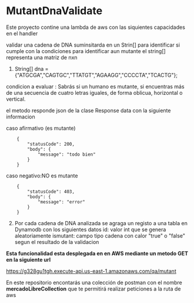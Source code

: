 # MutantDnaValidate
Este proyecto contine una lambda de aws con las siquientes capacidades en el handler

validar una cadena de DNA suminsitarda en un Strin[] para identificar si cumple con la condiciones para identificar aun mutante
el string[] representa una matriz de nxn

1. String[] dna = {"ATGCGA","CAGTGC","TTATGT","AGAAGG","CCCCTA","TCACTG"};

condicion a evaluar :
	Sabrás si un humano es mutante, si encuentras más de una secuencia de cuatro letras
	iguales, de forma oblicua, horizontal o vertical.
	
el metodo responde json de la clase Response data con la siguiente informacion 

caso afirmativo (es mutante)
	
		{
			"statusCode": 200,
			"body": {
				"message": "todo bien"
			}
		}
		
caso negativo:NO es mutante
	
		{
			"statusCode": 403,
			"body": {
				"message": "error"
			}
		}
		
2.  Por cada cadena de DNA analizada se agraga un registo a una tabla en Dynamodb con los siguientes datos
	id: valor int que se genera aleatoriamente
	ismutant: campo tipo cadena con calor "true" o "false" segun el resultado de la validacion 
		
**Esta funcionalidad esta desplegada en en AWS mediante un metodo GET en la siguiente url**

https://g328gu1tgh.execute-api.us-east-1.amazonaws.com/qa/mutant

En este repositorio encontarás  una colección de postman con el nombre **mercadoLibreCollection** que te permitirá realizar peticiones a la ruta de aws		

